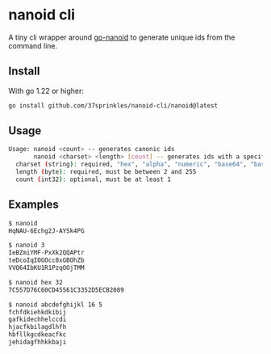 # nanoid cli

A tiny cli wrapper around [go-nanoid](https://github.com/jaevor/go-nanoid) to generate unique ids from the command line.

## Install

With go 1.22 or higher:

```sh
go install github.com/37sprinkles/nanoid-cli/nanoid@latest
```

## Usage

```sh
Usage: nanoid <count> -- generates canonic ids
       nanoid <charset> <length> [count] -- generates ids with a specific charset and length
  charset (string): required, "hex", "alpha", "numeric", "base64", "base90" or a string of characters
  length (byte): required, must be between 2 and 255
  count (int32): optional, must be at least 1
```

## Examples

```sh
$ nanoid 
HqNAU-6Echg2J-AYSk4PG
```

```sh
$ nanoid 3
IeBZmiYMF-PxXk2QQAPtr
teDcoIqIOGOcc8xGBOhZb
VVQ64IbKU1R1PzqOOjTMM
```

```sh
$ nanoid hex 32
7C557D76C60CD45561C3352D5ECB2089
```

```sh
$ nanoid abcdefghijkl 16 5
fchfdkiehkdkibij
gafkidechhelccdi
hjacfkbilagdlhfh
hbfllkgcdkeacfkc
jehidagfhhkkbaji
```
